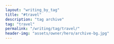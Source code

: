 ```yaml
---
layout: "writing_by_tag"
title: "#travel"
description: "tag archive"
tag: "travel"
permalink: "/writing/tag/travel/"
header-img: "assets/owner/hero/archive-bg.jpg"
---
```

